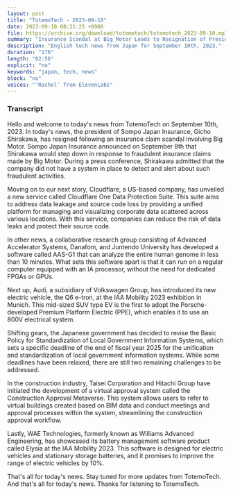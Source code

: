 ```yaml
---
layout: post
title: "TotemoTech - 2023-09-10"
date: 2023-09-10 08:31:25 +0900
file: https://archive.org/download/totemotech/totemotech_2023-09-10.mp3
summary: "Insurance Scandal at Big Motor Leads to Resignation of President, Cloudflare Introduces Data Protection Service, & more…"
description: "English tech news from Japan for September 10th, 2023."
duration: "176"
length: "02:56"
explicit: "no"
keywords: "japan, tech, news"
block: "no"
voices: "'Rachel' from ElevenLabs"
---
```


### Transcript

Hello and welcome to today's news from TotemoTech on September 10th, 2023. In today's news, the president of Sompo Japan Insurance, Gicho Shirakawa, has resigned following an insurance claim scandal involving Big Motor. Sompo Japan Insurance announced on September 8th that Shirakawa would step down in response to fraudulent insurance claims made by Big Motor. During a press conference, Shirakawa admitted that the company did not have a system in place to detect and alert about such fraudulent activities.

Moving on to our next story, Cloudflare, a US-based company, has unveiled a new service called Cloudflare One Data Protection Suite. This suite aims to address data leakage and source code loss by providing a unified platform for managing and visualizing corporate data scattered across various locations. With this service, companies can reduce the risk of data leaks and protect their source code.

In other news, a collaborative research group consisting of Advanced Accelerator Systems, Danafom, and Juntendo University has developed a software called AAS-G1 that can analyze the entire human genome in less than 10 minutes. What sets this software apart is that it can run on a regular computer equipped with an IA processor, without the need for dedicated FPGAs or GPUs.

Next up, Audi, a subsidiary of Volkswagen Group, has introduced its new electric vehicle, the Q6 e-tron, at the IAA Mobility 2023 exhibition in Munich. This mid-sized SUV type EV is the first to adopt the Porsche-developed Premium Platform Electric (PPE), which enables it to use an 800V electrical system.

Shifting gears, the Japanese government has decided to revise the Basic Policy for Standardization of Local Government Information Systems, which sets a specific deadline of the end of fiscal year 2025 for the unification and standardization of local government information systems. While some deadlines have been relaxed, there are still two remaining challenges to be addressed.

In the construction industry, Taisei Corporation and Hitachi Group have initiated the development of a virtual approval system called the Construction Approval Metaverse. This system allows users to refer to virtual buildings created based on BIM data and conduct meetings and approval processes within the system, streamlining the construction approval workflow.

Lastly, WAE Technologies, formerly known as Williams Advanced Engineering, has showcased its battery management software product called Elysia at the IAA Mobility 2023. This software is designed for electric vehicles and stationary storage batteries, and it promises to improve the range of electric vehicles by 10%.

That's all for today's news. Stay tuned for more updates from TotemoTech.   And that's all for today's news. Thanks for listening to TotemoTech.
